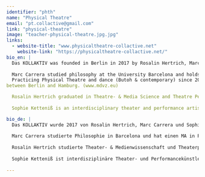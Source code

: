 ```yaml
---
identifier: "phth"
name: "Physical Theatre"
email: "pt.collactive@gmail.com"
link: "physical-theatre"
image: "teacher-physical-theatre.jpg.jpg"
links:
  - website-title: "www.physicaltheatre-collactive.net"
    website-link: "https://physicaltheatre-collactive.net/"
bio_en: |  
  Das KOLLAKTIV was founded in Berlin in 2017 by Rosalin Hertrich, Marc Carrera and Sophie Ketteniß to further develop a teaching and artistic concept for a contemporary Physical Theatre. All three are currently engaged in an ongoing discussion on the possibilities, directions, formats, spaces and materials of a nowadays physical theatre.  
  
  Marc Carrera studied philosophy at the University Barcelona and holds a MA in Performance Studies by the University Hamburg.
  Practicing Physical Theatre and dance (Butoh & contemporary) since 2002. He works as choreographer, performer, and body-artist
between Berlin and Hamburg. (www.mdvz.eu)  

  Rosalin Hertrich graduated in Theatre- & Media Science and Theatre Pedagogy. She is freelance performer, theatre- and movement teacher. In 2014, Rosalin moved to Berlin to research bodywork, dance and Physical Theatre. She performs in international contexts and initiates Performance projects with sociological approaches.  
  
  Sophie Ketteniß is an interdisciplinary theater and performance artist, studied linguist and sign language educator. Her personal interest in dance, theatre and performance pursues epistemological questions of how to gain insight on a physical level and how to work with the body in order to initiate knowledge.

bio_de: | 
  Das KOLLAKTIV wurde 2017 von Rosalin Hertrich, Marc Carrera und Sophie Ketteniß in Berlin gegründet, um ein Lehr- und künstlerisches Konzept für ein zeitgenössisches Physical Theater weiterzuentwickeln. Alle drei befinden sich derzeit in einer laufenden Diskussion über die Möglichkeiten, Richtungen, Formate, Räume und Materialien eines heutigen Physical Theaters.  
  
  Marc Carrera studierte Philosophie in Barcelona und hat einen MA in Performance Studies an der Universität Hamburg. Beschäftigt sich seit 2002 mit Physical Theatre und Tanz (Butoh & zeitgenössisch). Er arbeitet als Choreograph, Performer und Körperkünstler zwischen Berlin und Hamburg. (www.mdvz.eu)  
  
  Rosalin Hertrich studierte Theater- & Medienwissenschaft und Theaterpädagogik (BuT). Sie ist freiberufliche Performerin und unterrichtet Theater und Bewegung. 2014 kam Rosalin nach Berlin um sich transdiszipinär mit dem Körper auseinanderzusetzen. Sie arbeitet international als Performerin und initiiert Performance-Projekte mit soziologischem Ansatz.  
  
  Sophie Ketteniß ist interdisziplinäre Theater- und Performancekünstlerin, studierte Linguistin und Gebärdensprachpädagogin. Ihr Interesse an Tanz, Theater und Performance wird geleitet von epistemologischen Fragen nach physischer Erkenntnisfähigkeit und Wegen der Wissenskonstruktion durch Körperarbeit.  
  
---
```

